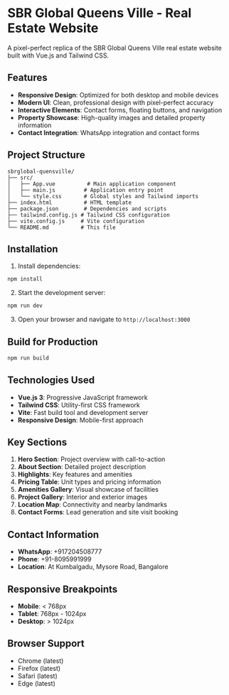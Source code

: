 # SBR Global Queens Ville - Real Estate Website

A pixel-perfect replica of the SBR Global Queens Ville real estate website built with Vue.js and Tailwind CSS.

## Features

- **Responsive Design**: Optimized for both desktop and mobile devices
- **Modern UI**: Clean, professional design with pixel-perfect accuracy
- **Interactive Elements**: Contact forms, floating buttons, and navigation
- **Property Showcase**: High-quality images and detailed property information
- **Contact Integration**: WhatsApp integration and contact forms

## Project Structure

```
sbrglobal-quensville/
├── src/
│   ├── App.vue          # Main application component
│   ├── main.js         # Application entry point
│   └── style.css       # Global styles and Tailwind imports
├── index.html          # HTML template
├── package.json        # Dependencies and scripts
├── tailwind.config.js # Tailwind CSS configuration
├── vite.config.js     # Vite configuration
└── README.md          # This file
```

## Installation

1. Install dependencies:
```bash
npm install
```

2. Start the development server:
```bash
npm run dev
```

3. Open your browser and navigate to `http://localhost:3000`

## Build for Production

```bash
npm run build
```

## Technologies Used

- **Vue.js 3**: Progressive JavaScript framework
- **Tailwind CSS**: Utility-first CSS framework
- **Vite**: Fast build tool and development server
- **Responsive Design**: Mobile-first approach

## Key Sections

1. **Hero Section**: Project overview with call-to-action
2. **About Section**: Detailed project description
3. **Highlights**: Key features and amenities
4. **Pricing Table**: Unit types and pricing information
5. **Amenities Gallery**: Visual showcase of facilities
6. **Project Gallery**: Interior and exterior images
7. **Location Map**: Connectivity and nearby landmarks
8. **Contact Forms**: Lead generation and site visit booking

## Contact Information

- **WhatsApp**: +917204508777
- **Phone**: +91-8095991999
- **Location**: At Kumbalgadu, Mysore Road, Bangalore

## Responsive Breakpoints

- **Mobile**: < 768px
- **Tablet**: 768px - 1024px
- **Desktop**: > 1024px

## Browser Support

- Chrome (latest)
- Firefox (latest)
- Safari (latest)
- Edge (latest)
